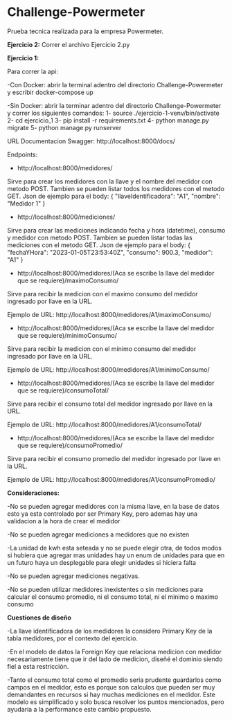 # Challenge-Powermeter

Prueba tecnica realizada para la empresa Powermeter.

**Ejercicio 2:**
Correr el archivo Ejercicio 2.py

**Ejercicio 1:**

Para correr la api:

-Con Docker: abrir la terminal adentro del directorio Challenge-Powermeter y escribir docker-compose up


-Sin Docker: abrir la terminar adentro del directorio Challenge-Powermeter y correr los siguientes comandos:
1- source ./ejercicio-1-venv/bin/activate
2- cd ejercicio_1
3- pip install -r requirements.txt
4- python manage.py migrate
5- python manage.py runserver

URL Documentacion Swagger: http://localhost:8000/docs/

Endpoints:
- http://localhost:8000/medidores/

Sirve para crear los medidores con la llave y el nombre del medidor con metodo POST.
Tambien se pueden listar todos los medidores con el metodo GET.
Json de ejemplo para el body:
{
        "llaveIdentificadora": "A1",
        "nombre": "Medidor 1"
}

- http://localhost:8000/mediciones/

Sirve para crear las mediciones indicando fecha y hora (datetime), consumo y medidor con metodo POST.
Tambien se pueden listar todas las mediciones con el metodo GET.
Json de ejemplo para el body:
{
        "fechaYHora": "2023-01-05T23:53:40Z",
        "consumo": 900.3,
        "medidor": "A1"
}

- http://localhost:8000/medidores/(Aca se escribe la llave del medidor que se requiere)/maximoConsumo/

Sirve para recibir la medicion con el maximo consumo del medidor ingresado por llave en la URL.

Ejemplo de URL: http://localhost:8000/medidores/A1/maximoConsumo/

- http://localhost:8000/medidores/(Aca se escribe la llave del medidor que se requiere)/minimoConsumo/

Sirve para recibir la medicion con el minimo consumo del medidor ingresado por llave en la URL.

Ejemplo de URL: http://localhost:8000/medidores/A1/minimoConsumo/

- http://localhost:8000/medidores/(Aca se escribe la llave del medidor que se requiere)/consumoTotal/

Sirve para recibir el consumo total del medidor ingresado por llave en la URL.

Ejemplo de URL: http://localhost:8000/medidores/A1/consumoTotal/

- http://localhost:8000/medidores/(Aca se escribe la llave del medidor que se requiere)/consumoPromedio/

Sirve para recibir el consumo promedio del medidor ingresado por llave en la URL.

Ejemplo de URL: http://localhost:8000/medidores/A1/consumoPromedio/


**Consideraciones:**

-No se pueden agregar medidores con la misma llave, en la base de datos esto ya esta controlado por ser Primary Key, pero ademas
hay una validacion a la hora de crear el medidor

-No se pueden agregar mediciones a medidores que no existen

-La unidad de kwh esta seteada y no se puede elegir otra, de todos modos si hubiera que agregar mas unidades hay un enum de 
unidades para que en un futuro haya un desplegable para elegir unidades si hiciera falta

-No se pueden agregar mediciones negativas.

-No se pueden utilizar medidores inexistentes o sin mediciones para calcular el consumo promedio, ni el consumo total, ni el minimo o maximo consumo

**Cuestiones de diseño**

-La llave identificadora de los medidores la considero Primary Key de la tabla medidores, por el contexto del ejercicio.

-En el modelo de datos la Foreign Key que relaciona medicion con medidor necesariamente tiene que ir del lado de medicion, diseñé el dominio siendo
fiel a esta restricción.

-Tanto el consumo total como el promedio seria prudente guardarlos como campos en el medidor, esto es porque son calculos que pueden ser muy demandantes
en recursos si hay muchas mediciones en el medidor. Este modelo es simplificado y solo busca resolver los puntos mencionados, pero ayudaria a la performance este cambio propuesto.
